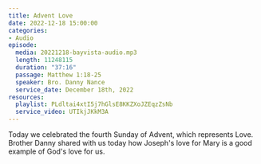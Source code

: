 ```yaml
---
title: Advent Love
date: 2022-12-18 15:00:00
categories:
- Audio
episode:
  media: 20221218-bayvista-audio.mp3
  length: 11248115
  duration: "37:16"
  passage: Matthew 1:18-25
  speaker: Bro. Danny Nance
  service_date: December 18th, 2022
resources:
  playlist: PLdltai4xtI5j7hGlsE8KKZXoJZEqzZsNb
  service_video: UTIkjJKkM3A
---
```

Today we celebrated the fourth Sunday of Advent, which represents Love. Brother Danny shared with us today how Joseph's love for Mary is a good example of God's love for us.